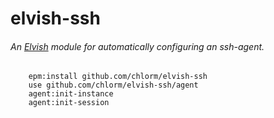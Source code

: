 # elvish-ssh

###### An [Elvish](https://elv.sh) module for automatically configuring an ssh-agent.

```elvish
    epm:install github.com/chlorm/elvish-ssh
    use github.com/chlorm/elvish-ssh/agent
    agent:init-instance
    agent:init-session
```
